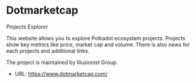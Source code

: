 # Dotmarketcap
*Projects Explorer*

This website allows you to explore Polkadot ecosystem projects. Projects show key metrics like price, market cap and volume. There is also news for each projects and additional links.

The project is maintained by Illusionist Group.

- URL: https://www.dotmarketcap.com/
